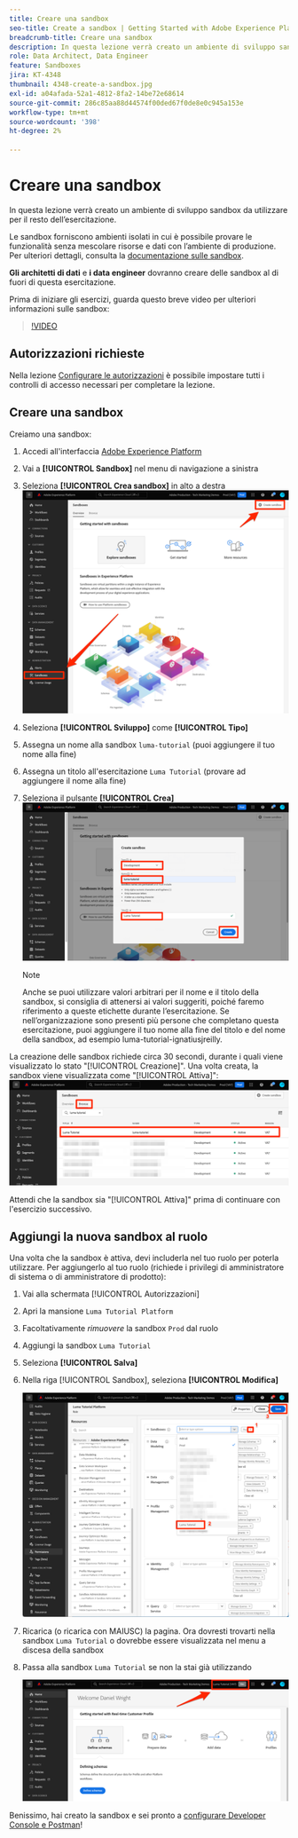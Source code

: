```yaml
---
title: Creare una sandbox
seo-title: Create a sandbox | Getting Started with Adobe Experience Platform for Data Architects and Data Engineers
breadcrumb-title: Creare una sandbox
description: In questa lezione verrà creato un ambiente di sviluppo sandbox da utilizzare per il resto dell’esercitazione.
role: Data Architect, Data Engineer
feature: Sandboxes
jira: KT-4348
thumbnail: 4348-create-a-sandbox.jpg
exl-id: a04afada-52a1-4812-8fa2-14be72e68614
source-git-commit: 286c85aa88d44574f00ded67f0de8e0c945a153e
workflow-type: tm+mt
source-wordcount: '398'
ht-degree: 2%

---
```


# Creare una sandbox

<!--25min-->

In questa lezione verrà creato un ambiente di sviluppo sandbox da utilizzare per il resto dell’esercitazione.

Le sandbox forniscono ambienti isolati in cui è possibile provare le funzionalità senza mescolare risorse e dati con l’ambiente di produzione. Per ulteriori dettagli, consulta la [documentazione sulle sandbox](https://experienceleague.adobe.com/docs/experience-platform/sandbox/home.html?lang=it).

**Gli architetti di dati** e **i data engineer** dovranno creare delle sandbox al di fuori di questa esercitazione.

Prima di iniziare gli esercizi, guarda questo breve video per ulteriori informazioni sulle sandbox:
>[!VIDEO](https://video.tv.adobe.com/v/29838/?learn=on&enablevpops)

## Autorizzazioni richieste

Nella lezione [Configurare le autorizzazioni](configure-permissions.md) è possibile impostare tutti i controlli di accesso necessari per completare la lezione.

<!--
* Permission items **[!UICONTROL Sandbox Administration]** > **[!UICONTROL View Sandboxes]** and **[!UICONTROL Manage Sandboxes]**
* Permission item **[!UICONTROL Sandboxes]** > **[!UICONTROL Prod]**
* User-role access to the `Luma Tutorial Platform` product profile
* Admin-level access to the `Luma Tutorial Platform` product profile
-->

## Creare una sandbox

Creiamo una sandbox:

1. Accedi all&#39;interfaccia [Adobe Experience Platform](https://experience.adobe.com/platform)
1. Vai a **[!UICONTROL Sandbox]** nel menu di navigazione a sinistra
1. Seleziona **[!UICONTROL Crea sandbox]** in alto a destra
   ![Seleziona Crea sandbox](assets/sandbox-createSandbox.png)

1. Seleziona **[!UICONTROL Sviluppo]** come **[!UICONTROL Tipo]**
1. Assegna un nome alla sandbox `luma-tutorial` (puoi aggiungere il tuo nome alla fine)
1. Assegna un titolo all&#39;esercitazione `Luma Tutorial` (provare ad aggiungere il nome alla fine)
1. Seleziona il pulsante **[!UICONTROL Crea]**
   ![Crea la sandbox](assets/sandbox-nameSandbox.png)
   >[!NOTE]
   >
   >Anche se puoi utilizzare valori arbitrari per il nome e il titolo della sandbox, si consiglia di attenersi ai valori suggeriti, poiché faremo riferimento a queste etichette durante l’esercitazione. Se nell’organizzazione sono presenti più persone che completano questa esercitazione, puoi aggiungere il tuo nome alla fine del titolo e del nome della sandbox, ad esempio luma-tutorial-ignatiusjreilly.

La creazione delle sandbox richiede circa 30 secondi, durante i quali viene visualizzato lo stato &quot;[!UICONTROL Creazione]&quot;. Una volta creata, la sandbox viene visualizzata come &quot;[!UICONTROL Attiva]&quot;:
![Stato attivo](assets/sandbox-active.png)

Attendi che la sandbox sia &quot;[!UICONTROL Attiva]&quot; prima di continuare con l&#39;esercizio successivo.

## Aggiungi la nuova sandbox al ruolo

Una volta che la sandbox è attiva, devi includerla nel tuo ruolo per poterla utilizzare. Per aggiungerlo al tuo ruolo (richiede i privilegi di amministratore di sistema o di amministratore di prodotto):

1. Vai alla schermata [!UICONTROL Autorizzazioni]
1. Apri la mansione `Luma Tutorial Platform`
1. Facoltativamente _rimuovere_ la sandbox `Prod` dal ruolo
1. Aggiungi la sandbox `Luma Tutorial`
1. Seleziona **[!UICONTROL Salva]**
1. Nella riga [!UICONTROL Sandbox], seleziona **[!UICONTROL Modifica]**

   ![Aggiungi esercitazione Luma](assets/sandbox-addLumaTutorial.png)

1. Ricarica (o ricarica con MAIUSC) la pagina. Ora dovresti trovarti nella sandbox `Luma Tutorial` o dovrebbe essere visualizzata nel menu a discesa della sandbox
1. Passa alla sandbox `Luma Tutorial` se non la stai già utilizzando

   ![Conferma Sandbox](assets/sandbox-confirmDropdown.png)

Benissimo, hai creato la sandbox e sei pronto a [configurare Developer Console e Postman](set-up-developer-console-and-postman.md)!
